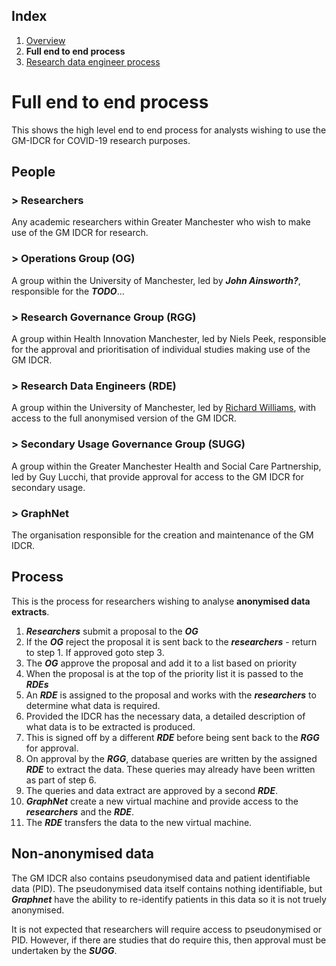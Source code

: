 ## Index

1. [Overview](../README.md)
2. **Full end to end process**
3. [Research data engineer process](process-for-research-data-engineers.md)

# Full end to end process

This shows the high level end to end process for analysts wishing to use the GM-IDCR for COVID-19 research purposes.

## People

### > Researchers
Any academic researchers within Greater Manchester who wish to make use of the GM IDCR for research.

### > Operations Group (OG)
A group within the University of Manchester, led by ***John Ainsworth?***, responsible for the ***TODO***...

### > Research Governance Group (RGG)
A group within Health Innovation Manchester, led by Niels Peek, responsible for the approval and prioritisation of individual studies making use of the GM IDCR.

### > Research Data Engineers (RDE)
A group within the University of Manchester, led by [Richard Williams](https://www.research.manchester.ac.uk/portal/richard.williams.html), with access to the full anonymised version of the GM IDCR.

### > Secondary Usage Governance Group (SUGG)
A group within the Greater Manchester Health and Social Care Partnership, led by Guy Lucchi, that provide approval for access to the GM IDCR for secondary usage.

### > GraphNet
The organisation responsible for the creation and maintenance of the GM IDCR.

## Process

This is the process for researchers wishing to analyse **anonymised data extracts**.

1. ***Researchers*** submit a proposal to the ***OG***
2. If the ***OG*** reject the proposal it is sent back to the ***researchers*** - return to step 1. If approved goto step 3.
3. The ***OG*** approve the proposal and add it to a list based on priority
4. When the proposal is at the top of the priority list it is passed to the ***RDEs***
5. An ***RDE*** is assigned to the proposal and works with the ***researchers*** to determine what data is required.
6. Provided the IDCR has the necessary data, a detailed description of what data is to be extracted is produced.
7. This is signed off by a different ***RDE*** before being sent back to the ***RGG*** for approval.
8. On approval by the ***RGG***, database queries are written by the assigned ***RDE*** to extract the data. These queries may already have been written as part of step 6.
9. The queries and data extract are approved by a second ***RDE***.
10. ***GraphNet*** create a new virtual machine and provide access to the ***researchers*** and the ***RDE***.
11. The ***RDE*** transfers the data to the new virtual machine.

## Non-anonymised data

The GM IDCR also contains pseudonymised data and patient identifiable data (PID). The pseudonymised data itself contains nothing identifiable, but ***Graphnet*** have the ability to re-identify patients in this data so it is not truely anonymised.

It is not expected that researchers will require access to pseudonymised or PID. However, if there are studies that do require this, then approval must be undertaken by the ***SUGG***.

